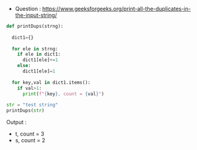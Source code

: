 - Question : https://www.geeksforgeeks.org/print-all-the-duplicates-in-the-input-string/

```python
def printDups(strng):
  
  dict1={}
  
  for ele in strng:
    if ele in dict1:
      dict1[ele]+=1
    else:
      dict1[ele]=1
      
  for key,val in dict1.items():
    if val>1:
      print(f"{key}, count = {val}")
      
str = "test string"
printDups(str)
```

Output : 

- t, count = 3
- s, count = 2

